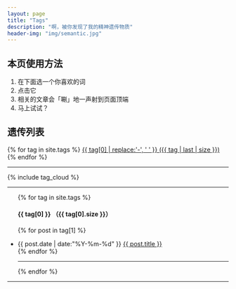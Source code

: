 ```yaml
---
layout: page
title: "Tags"
description: "啊，被你发现了我的精神遗传物质"  
header-img: "img/semantic.jpg"  
---
```


## 本页使用方法

1. 在下面选一个你喜欢的词
2. 点击它
3. 相关的文章会「唰」地一声射到页面顶端
4. 马上试试？

## 遗传列表

<div>
{% for tag in site.tags %}
   <a href="#{{ tag[0] }}" style="font-size: {{ tag | last | size  |  times: 4 | plus: 80  }}%">
        {{ tag[0] | replace:'-', ' ' }} ({{ tag | last | size }})
   </a>
{% endfor %}
</div>

---

<div>
  {% include tag_cloud %}
  <div class='clear'></div>
</div>

---

<!--列出每个tag出现的文章-->

<ul class="listing">
{% for tag in site.tags %}
  <h4 id="{{ tag[0] }}">
        {{ tag[0] }}
        <a>
            <span>
                （{{ tag[0].size }}）
            </span>
        </a>
  </h4>

  {% for post in tag[1] %}
  <li class="listing-item">
      <time datetime="{{ post.date | date:"%Y-%m-%d" }}">
        {{ post.date | date:"%Y-%m-%d" }}
      </time>
      <a href="{{ post.url }}" title="{{ post.title }}">
        {{ post.title }}
      </a>
  </li>
  {% endfor %}

  <hr>
{% endfor %}
</ul>

---